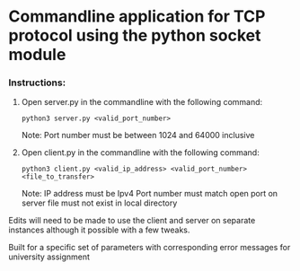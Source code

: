 # Commandline application for TCP protocol using the python socket module

### Instructions:

1. Open server.py in the commandline with the following command:

   ```python3 server.py <valid_port_number>```

    Note: Port number must be between 1024 and 64000 inclusive 

2. Open client.py in the commandline with the following command:

   ```python3 client.py <valid_ip_address> <valid_port_number> <file_to_transfer>```
   
   Note: IP address must be Ipv4
         Port number must match open port on server
         file must not exist in local directory
         
Edits will need to be made to use the client and server on separate instances although it possible with a few tweaks.

Built for a specific set of parameters with corresponding error messages for university assignment
